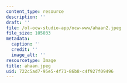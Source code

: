 ```yaml
---
content_type: resource
description: ''
draft: ''
file: /ol-ocw-studio-app/ocw-www/ahaan2.jpeg
file_size: 105033
metadata:
  caption: ''
  credit: ''
  image_alt: ''
resourcetype: Image
title: ahaan.jpeg
uid: 722c5ad7-95e5-4f71-86b8-c4f927f09496
---
```

